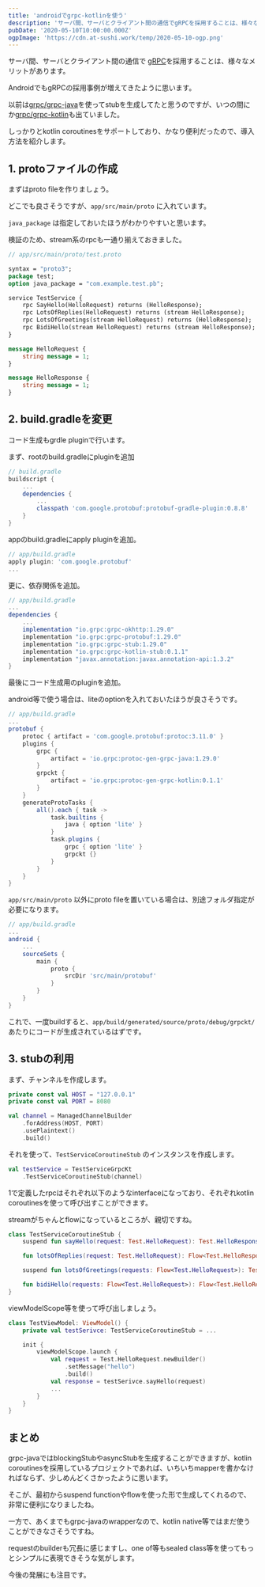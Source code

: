 ```yaml
---
title: 'androidでgrpc-kotlinを使う'
description: 'サーバ間、サーバとクライアント間の通信でgRPCを採用することは、様々なメリットがあります。\nAndroidでもgRPCの採用事例が増えてきたように思います。\n以前はgrpc/grpc-javaを使ってstubを生成してたと思うのですが、いつの間にかgrpc/grpc-kotlinも出ていました。\nしっかりとkotlin coroutinesをサポートしており、かなり便利だったので、導入方法を紹介します。'
pubDate: '2020-05-10T10:00:00.000Z'
ogpImage: 'https://cdn.at-sushi.work/temp/2020-05-10-ogp.png'
---
```


サーバ間、サーバとクライアント間の通信で [gRPC](https://grpc.io/)を採用することは、様々なメリットがあります。

AndroidでもgRPCの採用事例が増えてきたように思います。

以前は[grpc/grpc-java](https://github.com/grpc/grpc-java)を使ってstubを生成してたと思うのですが、いつの間にか[grpc/grpc-kotlin](https://github.com/grpc/grpc-kotlin)も出ていました。

しっかりとkotlin coroutinesをサポートしており、かなり便利だったので、導入方法を紹介します。

## 1. protoファイルの作成
まずはproto fileを作りましょう。

どこでも良さそうですが、`app/src/main/proto` に入れています。

`java_package` は指定しておいたほうがわかりやすいと思います。

検証のため、stream系のrpcも一通り揃えておきました。
```protobuf
// app/src/main/proto/test.proto

syntax = "proto3";
package test;
option java_package = "com.example.test.pb";

service TestService {
    rpc SayHello(HelloRequest) returns (HelloResponse);
    rpc LotsOfReplies(HelloRequest) returns (stream HelloResponse);
    rpc LotsOfGreetings(stream HelloRequest) returns (HelloResponse);
    rpc BidiHello(stream HelloRequest) returns (stream HelloResponse);
}

message HelloRequest {
    string message = 1;
}

message HelloResponse {
    string message = 1;
}
```

## 2. build.gradleを変更

コード生成もgrdle pluginで行います。

まず、rootのbuild.gradleにpluginを追加
```groovy
// build.gradle
buildscript {
    ...
    dependencies {
        ...
        classpath 'com.google.protobuf:protobuf-gradle-plugin:0.8.8'
    }
}
```

appのbuild.gradleにapply pluginを追加。
```groovy
// app/build.gradle
apply plugin: 'com.google.protobuf'
...
```

更に、依存関係を追加。
```groovy
// app/build.gradle
...
dependencies {
    ...
    implementation "io.grpc:grpc-okhttp:1.29.0"
    implementation "io.grpc:grpc-protobuf:1.29.0"
    implementation "io.grpc:grpc-stub:1.29.0"
    implementation "io.grpc:grpc-kotlin-stub:0.1.1"
    implementation "javax.annotation:javax.annotation-api:1.3.2"
}
```

最後にコード生成用のpluginを追加。

android等で使う場合は、liteのoptionを入れておいたほうが良さそうです。

```groovy
// app/build.gradle
...
protobuf {
    protoc { artifact = 'com.google.protobuf:protoc:3.11.0' }
    plugins {
        grpc {
            artifact = 'io.grpc:protoc-gen-grpc-java:1.29.0'
        }
        grpckt {
            artifact = 'io.grpc:protoc-gen-grpc-kotlin:0.1.1'
        }
    }
    generateProtoTasks {
        all().each { task ->
            task.builtins {
                java { option 'lite' }
            }
            task.plugins {
                grpc { option 'lite' }
                grpckt {}
            }
        }
    }
}
```

`app/src/main/proto` 以外にproto fileを置いている場合は、別途フォルダ指定が必要になります。
```groovy
// app/build.gradle
...
android {
    ...
    sourceSets {
        main {
            proto {
                srcDir 'src/main/protobuf'
            }
        }
    }
}
```

これで、一度buildすると、`app/build/generated/source/proto/debug/grpckt/` あたりにコードが生成されているはずです。

## 3. stubの利用
まず、チャンネルを作成します。
```kotlin
private const val HOST = "127.0.0.1"
private const val PORT = 8080

val channel = ManagedChannelBuilder
    .forAddress(HOST, PORT)
    .usePlaintext()
    .build()
```

それを使って、`TestServiceCoroutineStub` のインスタンスを作成します。
```kotlin
val testService = TestServiceGrpcKt
    .TestServiceCoroutineStub(channel)
```

1で定義したrpcはそれぞれ以下のようなinterfaceになっており、それぞれkotlin coroutinesを使って呼び出すことができます。

streamがちゃんとflowになっているところが、親切ですね。
```kotlin
class TestServiceCoroutineStub {
    suspend fun sayHello(request: Test.HelloRequest): Test.HelloResponse { ... }

    fun lotsOfReplies(request: Test.HelloRequest): Flow<Test.HelloResponse> { ... }

    suspend fun lotsOfGreetings(requests: Flow<Test.HelloRequest>): Test.HelloResponse { ... }

    fun bidiHello(requests: Flow<Test.HelloRequest>): Flow<Test.HelloResponse> { ... }
}
```

viewModelScope等を使って呼び出しましょう。
```kotlin
class TestViewModel: ViewModel() {
    private val testSerivce: TestServiceCoroutineStub = ...

    init {
        viewModelScope.launch {
            val request = Test.HelloRequest.newBuilder()
                .setMessage("hello")
                .build()
            val response = testSerivce.sayHello(request)
            ...
        }
    }
}
```


## まとめ
grpc-javaではblockingStubやasyncStubを生成することができますが、kotlin coroutinesを採用しているプロジェクトであれば、いちいちmapperを書かなければならず、少しめんどくさかったように思います。

そこが、最初からsuspend functionやflowを使った形で生成してくれるので、非常に便利になりましたね。

一方で、あくまでもgrpc-javaのwrapperなので、kotlin native等ではまだ使うことができなさそうですね。

requestのbuilderも冗長に感じますし、one of等もsealed class等を使ってもっとシンプルに表現できそうな気がします。

今後の発展にも注目です。
